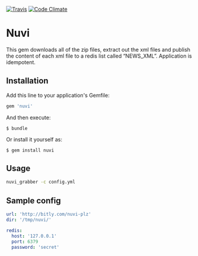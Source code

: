 [![Travis](https://api.travis-ci.org/yorikim/nuvi.svg)](https://travis-ci.org/yorikim/nuvi)
[![Code Climate](https://codeclimate.com/github/yorikim/nuvi/badges/gpa.svg)](https://codeclimate.com/github/yorikim/nuvi)


# Nuvi

This gem downloads all of the zip files, extract out the xml files and publish the content of each xml file to a redis list called “NEWS_XML”.
Application is idempotent.

## Installation

Add this line to your application's Gemfile:

```ruby
gem 'nuvi'
```

And then execute:

    $ bundle

Or install it yourself as:

    $ gem install nuvi

## Usage

```bash
nuvi_grabber -c config.yml
```

## Sample config
```yaml
url: 'http://bitly.com/nuvi-plz'
dir: '/tmp/nuvi/'

redis:
  host: '127.0.0.1'
  port: 6379
  password: 'secret'
```
